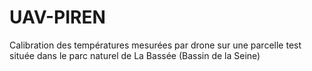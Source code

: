 # UAV-PIREN
Calibration des températures mesurées par drone sur une parcelle test située dans le parc naturel de La Bassée (Bassin de la Seine)
